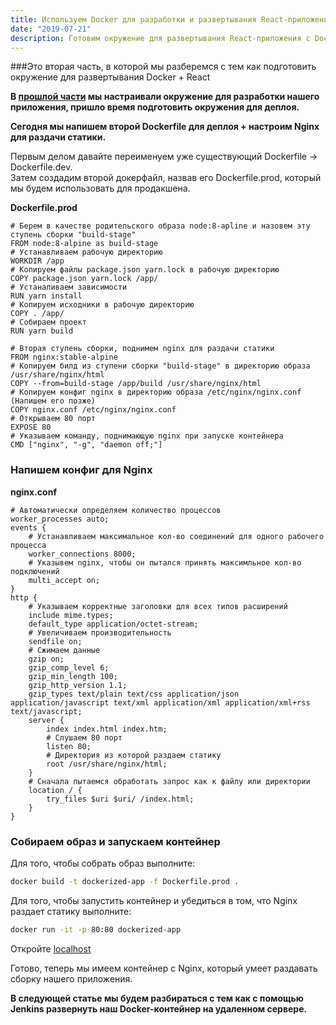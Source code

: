 ```yaml
---
title: Используем Docker для разработки и развертывания React-приложений. Часть 2.
date: "2019-07-21"
description: Готовим окружение для развертывания React-приложения с Docker.
---
```


###Это вторая часть, в которой мы разберемся с тем как подготовить окружение для развертывания Docker + React

<b>В [прошлой части](http://localhost:8000/react-ci-cd-1/) мы настраивали окружение для
разработки нашего приложения, пришло время подготовить окружения для деплоя.</b>

<b>Сегодня мы напишем второй Dockerfile для деплоя + настроим Nginx для раздачи статики.</b>

Первым делом давайте переименуем уже существующий Dockerfile -> Dockerfile.dev.  
Затем создадим второй докерфайл, назвав его Dockerfile.prod, который мы будем использовать для продакшена.

<b>Dockerfile.prod</b>
```
# Берем в качестве родительского образа node:8-apline и назовем эту ступень сборки "build-stage"
FROM node:8-alpine as build-stage
# Устанавливаем рабочую директорию
WORKDIR /app
# Копируем файлы package.json yarn.lock в рабочую директорию
COPY package.json yarn.lock /app/
# Устаналиваем зависимости
RUN yarn install
# Копируем исходники в рабочую директорию
COPY . /app/
# Собираем проект
RUN yarn build

# Вторая ступень сборки, поднимем nginx для раздачи статики
FROM nginx:stable-alpine
# Копируем билд из ступени сборки "build-stage" в директорию образа /usr/share/nginx/html
COPY --from=build-stage /app/build /usr/share/nginx/html
# Копируем конфиг nginx в директорию образа /etc/nginx/nginx.conf (Напишем его позже)
COPY nginx.conf /etc/nginx/nginx.conf
# Открываем 80 порт
EXPOSE 80
# Указываем команду, поднимающую nginx при запуске контейнера
CMD ["nginx", "-g", "daemon off;"]
```

### Напишем конфиг для Nginx

<b>nginx.conf</b>
```
# Автоматически определяем количество процессов
worker_processes auto;
events {
    # Устанавливаем максимальное кол-во соединений для одного рабочего процесса
    worker_connections 8000;
    # Указывем nginx, чтобы он пытался принять максимльное кол-во подключений
    multi_accept on;
}
http {
    # Указываем корректные заголовки для всех типов расширений
    include mime.types;
    default_type application/octet-stream;
    # Увеличиваем производительность
    sendfile on;
    # Сжимаем данные
    gzip on;
    gzip_comp_level 6;
    gzip_min_length 100;
    gzip_http_version 1.1;
    gzip_types text/plain text/css application/json application/javascript text/xml application/xml application/xml+rss text/javascript;
    server {
        index index.html index.htm;
        # Слушаем 80 порт
        listen 80;
        # Директория из которой раздаем статику
        root /usr/share/nginx/html; 
    }
    # Сначала пытаемся обработать запрос как к файлу или директории
    location / {
        try_files $uri $uri/ /index.html;
    }
}
```

### Собираем образ и запускаем контейнер

Для того, чтобы собрать образ выполните:

```bash
docker build -t dockerized-app -f Dockerfile.prod .
```

Для того, чтобы запустить контейнер и убедиться в том, что Nginx раздает статику выполните:

```bash
docker run -it -p 80:80 dockerized-app
```

Откройте [localhost](http://localhost/)

Готово, теперь мы имеем контейнер с Nginx, который умеет раздавать сборку нашего приложения.

<b>В следующей статье мы будем разбираться с тем как с помощью Jenkins развернуть наш Docker-контейнер
на удаленном сервере.</b>
